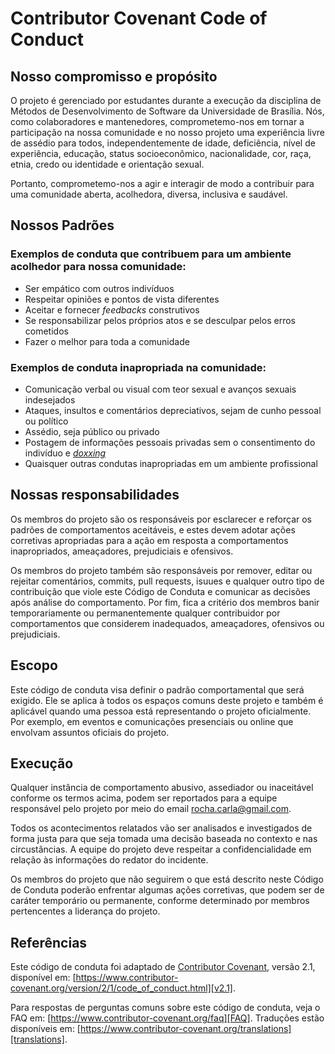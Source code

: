 
# Contributor Covenant Code of Conduct

## Nosso compromisso e propósito

O projeto é gerenciado por estudantes durante a execução da disciplina de Métodos de Desenvolvimento de Software da Universidade de Brasília. Nós, como colaboradores e mantenedores, comprometemo-nos em tornar a participação na nossa comunidade e no nosso projeto uma experiência livre de assédio para todos, independentemente de idade, deficiência, nível de experiência, educação, status socioeconômico, nacionalidade, cor, raça, etnia, credo ou identidade e orientação sexual.

Portanto, comprometemo-nos a agir e interagir de modo a contribuir para uma comunidade aberta, acolhedora, diversa, inclusiva e saudável.

## Nossos Padrões

### Exemplos de conduta que contribuem para um ambiente acolhedor para nossa comunidade:

* Ser empático com outros indivíduos
* Respeitar opiniões e pontos de vista diferentes
* Aceitar e fornecer _feedbacks_ construtivos
* Se responsabilizar pelos próprios atos e se desculpar pelos erros cometidos
* Fazer o melhor para toda a comunidade

### Exemplos de conduta inapropriada na comunidade:

* Comunicação verbal ou visual com teor sexual e avanços sexuais indesejados
* Ataques, insultos e comentários depreciativos, sejam de cunho pessoal ou político
* Assédio, seja público ou privado
* Postagem de informações pessoais privadas sem o consentimento do indivíduo e [_doxxing_](https://pt.wikipedia.org/wiki/Doxing)
* Quaisquer outras condutas inapropriadas em um ambiente profissional

## Nossas responsabilidades

Os membros do projeto são os responsáveis por esclarecer e reforçar os padrões de comportamentos aceitáveis, e estes devem adotar ações corretivas apropriadas para a ação em resposta a comportamentos inapropriados, ameaçadores, prejudiciais e ofensivos.

Os membros do projeto também são responsáveis por remover, editar ou rejeitar comentários, commits, pull requests, isuues e qualquer outro tipo de contribuição que viole este Código de Conduta e comunicar as decisões após análise do comportamento. Por fim, fica a critério dos membros banir temporariamente ou permanentemente qualquer contribuidor por comportamentos que considerem inadequados, ameaçadores, ofensivos ou prejudiciais.

## Escopo

Este código de conduta visa definir o padrão comportamental que será exigido. Ele se aplica à todos os espaços comuns deste projeto e também é aplicável quando uma pessoa está representando o projeto oficialmente.
Por exemplo, em eventos e comunicações presenciais ou online que envolvam assuntos oficiais do projeto.

## Execução

Qualquer instância de comportamento abusivo, assediador ou inaceitável conforme os termos acima, podem ser reportados para a equipe responsável pelo projeto por meio do email rocha.carla@gmail.com. 

Todos os acontecimentos relatados vão ser analisados e investigados de forma justa para que seja tomada uma decisão baseada no contexto e nas circustâncias. A equipe do projeto deve respeitar a confidencialidade em relação às informações do redator do incidente.

Os membros do projeto que não seguirem o que está descrito neste Código de Conduta poderão enfrentar algumas ações corretivas, que podem ser de caráter temporário ou permanente, conforme determinado por membros pertencentes a liderança do projeto.

## Referências

Este código de conduta foi adaptado de [Contributor Covenant][homepage],
versão 2.1, disponível em:
[https://www.contributor-covenant.org/version/2/1/code_of_conduct.html][v2.1].

Para respostas de perguntas comuns sobre este código de conduta, veja o FAQ em:
[https://www.contributor-covenant.org/faq][FAQ]. Traduções estão disponíveis em:
[https://www.contributor-covenant.org/translations][translations].

[homepage]: https://www.contributor-covenant.org
[v2.1]: https://www.contributor-covenant.org/version/2/1/code_of_conduct.html
[Mozilla CoC]: https://github.com/mozilla/diversity
[FAQ]: https://www.contributor-covenant.org/faq
[translations]: https://www.contributor-covenant.org/translations
